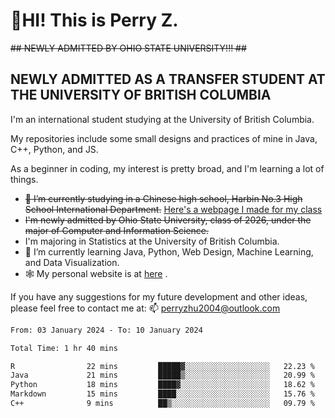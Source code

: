 # 🌄HI! This is Perry Z. <br> #
<s>## NEWLY ADMITTED BY OHIO STATE UNIVERSITY!!! ##</s>
## NEWLY ADMITTED AS A TRANSFER STUDENT AT THE UNIVERSITY OF BRITISH COLUMBIA ##
I'm an international student studying at the University of British Columbia. <br>

My repositories include some small designs and practices of mine in Java, C++, Python, and JS. <br>

As a beginner in coding, my interest is pretty broad, and I'm learning a lot of things. <br>
- <s>🔭 I’m currently studying in a Chinese high school, Harbin No.3 High School International Department.</s> [Here's a webpage I made for my class](https://perry2004.github.io/weirdos/)
- <s> I'm newly admitted by Ohio State University, class of 2026, under the major of Computer and Information Science. </s>
- I'm majoring in Statistics at the University of British Columbia. 
- 🌱 I’m currently learning Java, Python, Web Design, Machine Learning, and Data Visualization. 
- 🕸️ My personal website is at <a href="https://zhu-yp.cn">here</a> .  

If you have any suggestions for my future development and other ideas, please feel free to contact me at: 📫 [perryzhu2004@outlook.com](mailto:perryzhu2004@outlook.com)

<!--START_SECTION:waka-->

```txt
From: 03 January 2024 - To: 10 January 2024

Total Time: 1 hr 40 mins

R                22 mins         █████▓░░░░░░░░░░░░░░░░░░░   22.23 %
Java             21 mins         █████▒░░░░░░░░░░░░░░░░░░░   20.99 %
Python           18 mins         ████▓░░░░░░░░░░░░░░░░░░░░   18.62 %
Markdown         15 mins         ████░░░░░░░░░░░░░░░░░░░░░   15.76 %
C++              9 mins          ██▒░░░░░░░░░░░░░░░░░░░░░░   09.79 %
```

<!--END_SECTION:waka-->
